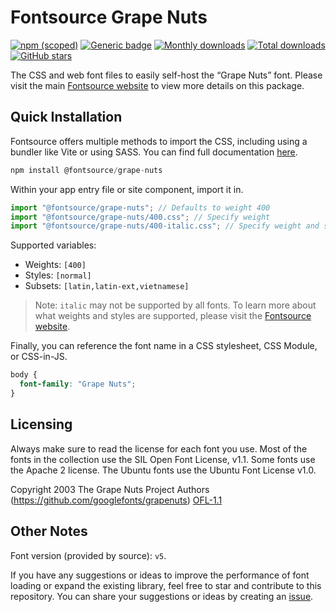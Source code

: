 # Fontsource Grape Nuts

[![npm (scoped)](https://img.shields.io/npm/v/@fontsource/grape-nuts?color=brightgreen)](https://www.npmjs.com/package/@fontsource/grape-nuts) [![Generic badge](https://img.shields.io/badge/fontsource-passing-brightgreen)](https://github.com/fontsource/fontsource) [![Monthly downloads](https://badgen.net/npm/dm/@fontsource/grape-nuts)](https://github.com/fontsource/fontsource) [![Total downloads](https://badgen.net/npm/dt/@fontsource/grape-nuts)](https://github.com/fontsource/fontsource) [![GitHub stars](https://img.shields.io/github/stars/fontsource/fontsource.svg?style=social&label=Star)](https://github.com/fontsource/fontsource/stargazers)

The CSS and web font files to easily self-host the “Grape Nuts” font. Please visit the main [Fontsource website](https://fontsource.org/fonts/grape-nuts) to view more details on this package.

## Quick Installation

Fontsource offers multiple methods to import the CSS, including using a bundler like Vite or using SASS. You can find full documentation [here](https://fontsource.org/docs/getting-started/introduction).

```javascript
npm install @fontsource/grape-nuts
```

Within your app entry file or site component, import it in.

```javascript
import "@fontsource/grape-nuts"; // Defaults to weight 400
import "@fontsource/grape-nuts/400.css"; // Specify weight
import "@fontsource/grape-nuts/400-italic.css"; // Specify weight and style
```

Supported variables:
- Weights: `[400]`
- Styles: `[normal]`
- Subsets: `[latin,latin-ext,vietnamese]`

> Note: `italic` may not be supported by all fonts. To learn more about what weights and styles are supported, please visit the [Fontsource website](https://fontsource.org/fonts/grape-nuts).

Finally, you can reference the font name in a CSS stylesheet, CSS Module, or CSS-in-JS.

```css
body {
  font-family: "Grape Nuts";
}
```

## Licensing
Always make sure to read the license for each font you use. Most of the fonts in the collection use the SIL Open Font License, v1.1. Some fonts use the Apache 2 license. The Ubuntu fonts use the Ubuntu Font License v1.0.

Copyright 2003 The Grape Nuts Project Authors (https://github.com/googlefonts/grapenuts)
[OFL-1.1](https://openfontlicense.org)

## Other Notes
Font version (provided by source): `v5`.

If you have any suggestions or ideas to improve the performance of font loading or expand the existing library, feel free to star and contribute to this repository. You can share your suggestions or ideas by creating an [issue](https://github.com/fontsource/fontsource/issues).